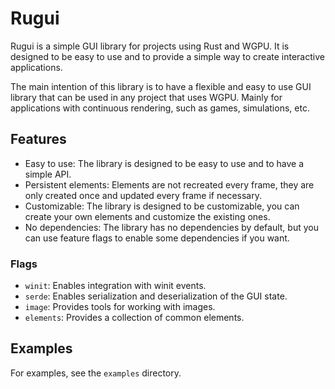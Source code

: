 # Rugui

Rugui is a simple GUI library for projects using Rust and WGPU. It is designed to be easy to use and to provide a simple way to create interactive applications.

The main intention of this library is to have a flexible and easy to use GUI library that can be used in any project that uses WGPU. Mainly for applications with continuous rendering, such as games, simulations, etc.

## Features

- Easy to use: The library is designed to be easy to use and to have a simple API.
- Persistent elements: Elements are not recreated every frame, they are only created once and updated every frame if necessary.
- Customizable: The library is designed to be customizable, you can create your own elements and customize the existing ones.
- No dependencies: The library has no dependencies by default, but you can use feature flags to enable some dependencies if you want.


### Flags

- `winit`: Enables integration with winit events.
- `serde`: Enables serialization and deserialization of the GUI state.
- `image`: Provides tools for working with images.
- `elements`: Provides a collection of common elements.

## Examples

For examples, see the `examples` directory.